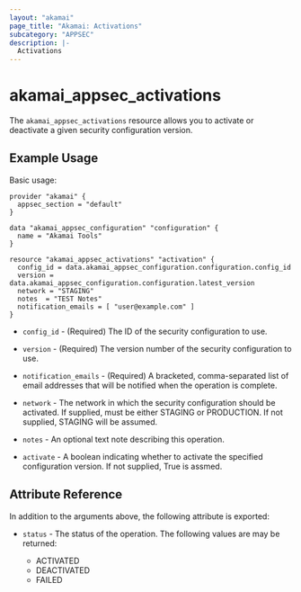 ```yaml
---
layout: "akamai"
page_title: "Akamai: Activations"
subcategory: "APPSEC"
description: |-
  Activations
---
```


# akamai_appsec_activations


The `akamai_appsec_activations` resource allows you to activate or deactivate a given security configuration version.

## Example Usage

Basic usage:

```hcl
provider "akamai" {
  appsec_section = "default"
}

data "akamai_appsec_configuration" "configuration" {
  name = "Akamai Tools"
}

resource "akamai_appsec_activations" "activation" {
  config_id = data.akamai_appsec_configuration.configuration.config_id
  version = data.akamai_appsec_configuration.configuration.latest_version
  network = "STAGING"
  notes  = "TEST Notes"
  notification_emails = [ "user@example.com" ]
}

```

* `config_id` - (Required) The ID of the security configuration to use.

* `version` - (Required) The version number of the security configuration to use.

* `notification_emails` - (Required) A bracketed, comma-separated list of email addresses that will be notified when the operation is complete.

* `network` - The network in which the security configuration should be activated. If supplied, must be either STAGING or PRODUCTION. If not supplied, STAGING will be assumed.

* `notes` - An optional text note describing this operation.

* `activate` - A boolean indicating whether to activate the specified configuration version. If not supplied, True is assmed.

## Attribute Reference

In addition to the arguments above, the following attribute is exported:

* `status` - The status of the operation. The following values are may be returned:

  * ACTIVATED
  * DEACTIVATED
  * FAILED



